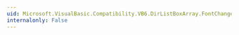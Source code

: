 ```yaml
---
uid: Microsoft.VisualBasic.Compatibility.VB6.DirListBoxArray.FontChanged
internalonly: False
---
```

